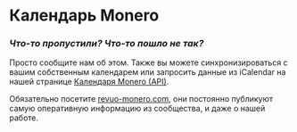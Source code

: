 # Календарь Monero


### _Что-то пропустили? Что-то пошло не так?_

Просто сообщите нам об этом. Также вы можете синхронизироваться с вашим собственным календарем или запросить данные из iCalendar на нашей странице [Календаря Monero (API)](https://www.monerooutreach.org/monero-calendar/calendar-api.html).

Обязательно посетите [revuo-monero.com](https://revuo-monero.com/), они постоянно публикуют самую оперативную информацию из сообщества, и даже о нашей работе.
